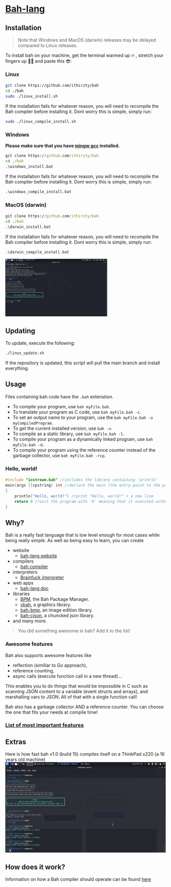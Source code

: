 # [Bah-lang](https://bah-lang.xyz)

## Installation
> Note that Windows and MacOS (darwin) releases may be delayed compared to Linux releases.

To install bah on your machine, get the terminal warmed up 🔥 , stretch your fingers up 🏋‍♂ and paste this 😎:
### Linux
```sh
git clone https://github.com/ithirzty/bah
cd ./bah
sudo ./linux_install.sh
```
If the installation fails for whatever reason, you will need to recompile the Bah compiler
before installing it. Dont worry this is simple, simply run:
```sh
sudo ./linux_compile_install.sh
```

### Windows
**Please make sure that you have [mingw gcc](https://sourceforge.net/projects/mingw/) installed.**
```bat
git clone https://github.com/ithirzty/bah
cd ./bah
.\windows_install.bat
```
If the installation fails for whatever reason, you will need to recompile the Bah compiler
before installing it. Dont worry this is simple, simply run:
```bat
.\windows_compile_install.bat
```

### MacOS (darwin)
```bat
git clone https://github.com/ithirzty/bah
cd ./bah
.\darwin_install.bat
```
If the installation fails for whatever reason, you will need to recompile the Bah compiler
before installing it. Dont worry this is simple, simply run:
```bat
.\darwin_compile_install.bat
```


[![installation tutorial](./extra/install_thumb.jpg)](https://youtu.be/druJwBluvLc)

## Updating
To update, execute the following:
```sh
./linux_update.sh
```
If the repository is updated, this script will pull the main branch and install everything.

## Usage
Files containing bah code have the `.bah` extenstion.
- To compile your program, use `bah myFile.bah`.
- To translate your program as C code, use `bah myFile.bah -c`.
- To set an output name to your program, use the `bah myFile.bah -o myCompiledProgram`.
- To get the current installed version, use `bah -v`.
- To compile as a static library, use `bah myFile.bah -l`.
- To compile your program as a dynamically linked program, use `bah myFile.bah -d`.
- To compile your program using the reference counter instead of the garbage collector, use `bah myFile.bah -rcp`.

### Hello, world!
```c
#include "iostream.bah" //includes the library containing 'println'
main(args []cpstring) int //declare the main (the entry-point to the program)
{
    println("Hello, world!") //print "Hello, world!" + a new line
    return 0 //exit the program with '0' meaning that it executed without error
}
```

## Why?
Bah is a really fast language that is low level enough for most cases while being really simple.
As well as being easy to learn, you can create 
- website
    - [bah-lang website](https://bah-lang.xyz)
- compilers
    - [bah compiler](https://github.com/ithirzty/bah)
- interpreters
    - [Brainfuck interpreter](https://github.com/ithirzty/bah-brainfuck)
- web apps
    - [bah-lang doc](https://github.com/ithirzty/bah-website)
- libraries
    - [BPM](https://github.com/ithirzty/bpm), the Bah Package Manager.
    - [vbah](https://github.com/ithirzty/vbah), a graphics library.
    - [bah-bmp](https://github.com/ithirzty/bah-bmp), an image edition library.
    - [bah-cjson](https://github.com/ithirzty/bah-cjson), a chuncked json library.
- and many more.
> You did something awesome in bah? Add it to the list!


### Awesome features
Bah also supports awesome features like 
- reflection (simillar to Go approach),
- reference counting,
- async calls (execute function call in a new thread)...

This enables you to do things that would be impossible in C
such as scanning JSON content to a variable (event structs and arrays), and marshalling vars to JSON.
All of that with a single function call!

Bah also has a garbage collector AND a reference counter. You can choose the one that fits your needs at compile time!

### [List of most important features](features.md)

## Extras
Here is how fast bah v1.0 (build 15) compiles itself on a ThinkPad x220 (a 16 years old machine)
![compilation times](extra/bah_comp_time.png)

## How does it work?
Information on how a Bah compiler should operate can be found [here](how.md)
